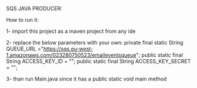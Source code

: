 SQS JAVA PRODUCER:

How to run it:

1- import this project as a maven project from any ide

2- replace the below parameters with your own:
    private final static String QUEUE_URL ="https://sqs.eu-west-1.amazonaws.com/023280750523/emaileventsqueue";
    public static final String ACCESS_KEY_ID = "";
    public static final String ACCESS_KEY_SECRET = "";

3- than run Main.java since it has a public static void main method
